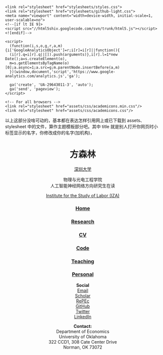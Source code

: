 <!doctype html>
<html>
  <head>
  <script src="https://use.fontawesome.com/baff6f55f5.js"></script>
    <meta charset="utf-8">
    <meta http-equiv="X-UA-Compatible" content="chrome=1">
    <title>方森林</title>

    <link rel="stylesheet" href="stylesheets/styles.css">
    <link rel="stylesheet" href="stylesheets/github-light.css">
    <meta name="viewport" content="width=device-width, initial-scale=1, user-scalable=no">
    <!--[if lt IE 9]>
    <script src="//html5shiv.googlecode.com/svn/trunk/html5.js"></script>
    <![endif]-->

    <script>
      (function(i,s,o,g,r,a,m){i['GoogleAnalyticsObject']=r;i[r]=i[r]||function(){
      (i[r].q=i[r].q||[]).push(arguments)},i[r].l=1*new Date();a=s.createElement(o),
      m=s.getElementsByTagName(o)[0];a.async=1;a.src=g;m.parentNode.insertBefore(a,m)
      })(window,document,'script','https://www.google-analytics.com/analytics.js','ga');

      ga('create', 'UA-29643011-3', 'auto');
      ga('send', 'pageview');
    </script>

    <!-- For all browsers -->
    <link rel="stylesheet" href="assets/css/academicons.min.css"/>
    <link rel="stylesheet" href="assets/css/academicons.css"/>

  </head>
以上这部分没啥可动的，基本都在表达怎样引用网上或已下载到 assets、stylesheet 中的文件，算作主题模板部分吧。其中 title 就是别人打开你网页时小标签显示的名字，你修改成你的名字(加机构)，

<body>
    <div class="wrapper">
      <header>
        <h1>方森林</h1>
        <a href="https://www.szu.edu.cn">深圳大学</a></p>
        <p>物理与光电工程学院<br>人工智能神经网络方向研究生在读</p>
        <a href="http://legacy.iza.org/en/webcontent/personnel/photos/index_html?key=24155">Institute for the Study of Labor (IZA)</a></p>
    <h3><p class="view"><a href="https://tyleransom.github.io/">Home</a></p></h3>
        <h3><p class="view"><a href="https://github.com/forestfangsenlin/forest/research.html">Research</a></p></h3>
    <h3><p class="view"><a href="https://github.com/forestfangsenlin/forest/research/CV.pdf">CV</a></p></h3>
        <h3><p class="view"><a href="https://github.com/forestfangsenlin/forest/code.html">Code</a></p></h3>
        <h3><p class="view"><a href="https://github.com/forestfangsenlin/forest/teaching.html">Teaching</a></p></h3>
        <h3><p class="view"><a href="https://https://github.com/forestfangsenlin/forest/personal.html">Personal</a></p></h3>
    <p class="view"><b>Social</b><br>
        <a href="mailto:ransom@ou.edu" class="author-social" target="_blank"><i class="fa fa-fw fa-envelope-square"></i> Email</a><br>
        <a href="https://scholar.google.com/citations?user=eohlTTcAAAAJ&hl=en" target="_blank"><i class="ai ai-fw ai-google-scholar-square"></i> Scholar</a><br>
        <a href="http://ideas.repec.org/f/pra541.html"><i class="fa fa-fw fa-share-alt-square"></i> RePEc</a><br>
        <a href="http://github.com/tyleransom"><i class="fa fa-fw fa-github-square"></i> GitHub</a><br>
        <a href="http://twitter.com/tyleransom" class="author-social" target="_blank"><i class="fa fa-fw fa-twitter-square"></i> Twitter</a><br>
        <a href="http://linkedin.com/in/tyleransom" class="author-social" target="_blank"><i class="fa fa-fw fa-linkedin-square"></i> LinkedIn</a><br>
    <p><b>Contact:</b><br>Department of Economics<br>University of Oklahoma<br>322 CCD1, 308 Cate Center Drive<br>Norman, OK 73072</p>
      </header>

